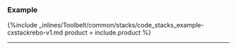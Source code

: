 


### Example

{%include _inlines/Toolbelt/common/stacks/code_stacks_example-cxstackrebo-v1.md  product = include.product %}

* * *

